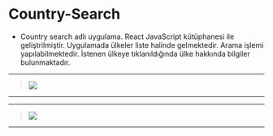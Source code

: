 # Country-Search

- Country search adlı uygulama. React JavaScript kütüphanesi ile geliştrilmiştir. Uygulamada ülkeler liste halinde gelmektedir. Arama işlemi yapılabilmektedir. İstenen ülkeye tıklanıldığında ülke hakkında bilgiler bulunmaktadır.


---
> ![](https://i.imgyukle.com/2020/12/28/aaNGsv.jpg)
---



---
> ![](https://i.imgyukle.com/2020/12/28/aaNP2M.jpg)
---

